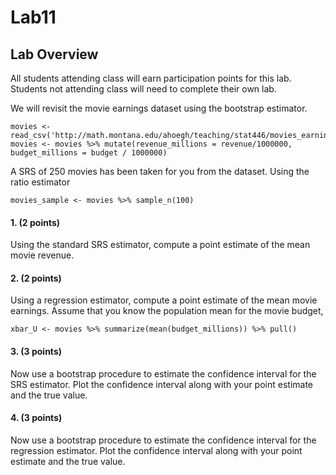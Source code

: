# Lab11

## Lab Overview
All students attending class will earn participation points for this lab. Students not attending class will need to complete their own lab.

We will revisit the movie earnings dataset using the bootstrap estimator.


```{r}
movies <- read_csv('http://math.montana.edu/ahoegh/teaching/stat446/movies_earnings.csv')
movies <- movies %>% mutate(revenue_millions = revenue/1000000, budget_millions = budget / 1000000)
```

A SRS of 250 movies has been taken for you from the dataset. Using the ratio estimator 

```{r}
movies_sample <- movies %>% sample_n(100)
```


#### 1. (2 points)
Using the standard SRS estimator, compute a point estimate of the mean movie revenue.


#### 2. (2 points)
Using a regression estimator, compute a point estimate of the mean movie earnings. Assume that you know the population mean for the movie budget,

```{r}
xbar_U <- movies %>% summarize(mean(budget_millions)) %>% pull() 
```


#### 3. (3 points)
Now use a bootstrap procedure to estimate the confidence interval for the SRS estimator. Plot the confidence interval along with your point estimate and the true value.



#### 4. (3 points)
Now use a bootstrap procedure to estimate the confidence interval for the regression estimator. Plot the confidence interval along with your point estimate and the true value.



